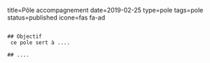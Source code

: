 title=Pôle accompagnement
date=2019-02-25
type=pole
tags=pole
status=published
icone=fas fa-ad
~~~~~~

## Objectif
 ce pole sert à ....

## ....